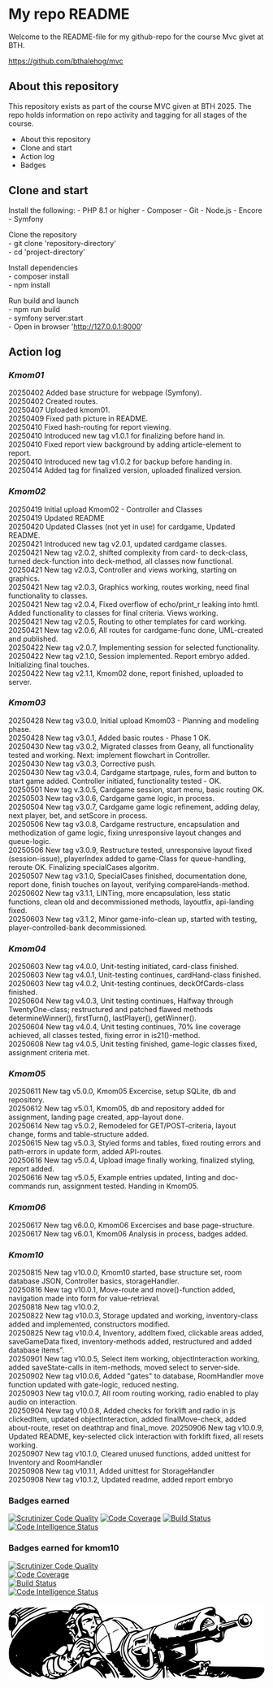 # My repo README

Welcome to the README-file for my github-repo for the course Mvc givet at BTH.

https://github.com/bthalehog/mvc  

## About this repository
This repository exists as part of the course MVC given at BTH 2025.
The repo holds information on repo activity and tagging for all stages of the course.

- About this repository
- Clone and start
- Action log
- Badges

## Clone and start

Install the following:
    - PHP 8.1 or higher
    - Composer
    - Git
    - Node.js
    - Encore
    - Symfony  
                   
Clone the repository  
    -  git clone 'repository-directory'  
    - cd 'project-directory'  
                         
Install dependencies  
    - composer install  
    - npm install  
                    
Run build and launch   
    - npm run build  
    - symfony server:start  
    - Open in browser 'http://127.0.0.1:8000'  

## Action log

### _Kmom01_
20250402 Added base structure for webpage (Symfony).   
20250402 Created routes.  
20250407 Uploaded kmom01.  
20250409 Fixed path picture in README.  
20250410 Fixed hash-routing for report viewing.  
20250410 Introduced new tag v1.0.1 for finalizing before hand in.  
20250410 Fixed report view background by adding article-element to report.  
20250410 Introduced new tag v1.0.2 for backup before handing in.  
20250414 Added tag for finalized version, uploaded finalized version.  

### _Kmom02_  
20250419 Initial upload Kmom02 - Controller and Classes  
20250419 Updated README  
20250420 Updated Classes (not yet in use) for cardgame, Updated README.  
20250421 Introduced new tag v2.0.1, updated cardgame classes.  
20250421 New tag v2.0.2, shifted complexity from card- to deck-class, turned deck-function into deck-method, all classes now functional.  
20250421 New tag v2.0.3, Controller and views working, starting on graphics.  
20250421 New tag v2.0.3, Graphics working, routes working, need final functionality to classes.  
20250421 New tag v2.0.4, Fixed overflow of echo/print_r leaking into hmtl. Added functionality to classes for final criteria. Views working.  
20250421 New tag v2.0.5, Routing to other templates for card working.   
20250421 New tag v2.0.6, All routes for cardgame-func done, UML-created and published.  
20250422 New tag v2.0.7, Implementing session for selected functionality.  
20250422 New tag v2.1.0, Session implemented. Report embryo added. Initializing final touches.  
20250422 New tag v2.1.1, Kmom02 done, report finished, uploaded to server.  
  
### _Kmom03_  
20250428 New tag v3.0.0, Initial upload Kmom03 - Planning and modeling phase.  
20250428 New tag v3.0.1, Added basic routes - Phase 1 OK.  
20250430 New tag v3.0.2, Migrated classes from Geany, all functionality tested and working. Next: implement flowchart in Controller.  
20250430 New tag v3.0.3, Corrective push.   
20250430 New tag v3.0.4, Cardgame startpage, rules, form and button to start game added. Controller initiated, functionality tested - OK.  
20250501 New tag v.3.0.5, Cardgame session, start menu, basic routing OK.  
20250503 New tag v3.0.6, Cardgame game logic, in process.  
20250504 New tag v3.0.7, Cardgame game logic refinement, adding delay, next player, bet, and setScore in process.  
20250506 New tag v3.0.8, Cardgame restructure, encapsulation and methodization of game logic, fixing unresponsive layout changes and queue-logic.    
20250506 New tag v3.0.9, Restructure tested, unresponsive layout fixed (session-issue), playerIndex added to game-Class for queue-handling, reroute OK. Finalizing specialCases algoritm.  
20250507 New tag v3.1.0, SpecialCases finished, documentation done, report done, finish touches on layout, verifying compareHands-method.  
20250602 New tag v3.1.1, LINTing, more encapsulation, less static functions, clean old and decommissioned methods, layoutfix, api-landing fixed.  
20250603 New tag v3.1.2, Minor game-info-clean up, started with testing, player-controlled-bank decommissioned.  
  
### _Kmom04_  
20250603 New tag v4.0.0, Unit-testing initiated, card-class finished.  
20250603 New tag v4.0.1, Unit-testing continues, cardHand-class finished.  
20250603 New tag v4.0.2, Unit-testing continues, deckOfCards-class finished.  
20250604 New tag v4.0.3, Unit testing continues, Halfway through TwentyOne-class; restructured and patched flawed methods determineWinner(), firstTurn(), lastPlayer(), getWinner().  
20250604 New tag v4.0.4, Unit testing continues, 70% line coverage achieved, all classes tested, fixing error in is21()-method.  
20250608 New tag v4.0.5, Unit testing finished, game-logic classes fixed, assignment criteria met.  

### _Kmom05_  
20250611 New tag v5.0.0, Kmom05 Excercise, setup SQLite, db and repository.  
20250612 New tag v5.0.1, Kmom05, db and repository added for assignment, landing page created, app-layout done.  
20250614 New tag v5.0.2, Remodeled for GET/POST-criteria, layout change, forms and table-structure added.  
20250615 New tag v5.0.3, Styled forms and tables, fixed routing errors and path-errors in update form, added API-routes.  
20250616 New tag v5.0.4, Upload image finally working, finalized styling, report added.  
20250616 New tag v5.0.5, Example entries updated, linting and doc-commands run, assignment tested. Handing in Kmom05.  

### _Kmom06_

20250617 New tag v6.0.0, Kmom06 Excercises and base page-structure.  
20250617 New tag v6.0.1, Kmom06 Analysis in process, badges added.

### _Kmom10_ 
20250815 New tag v10.0.0, Kmom10 started, base structure set, room database JSON, Controller basics, storageHandler.  
20250816 New tag v10.0.1, Move-route and move()-function added, navigation made into form for value-retrieval.  
20250818 New tag v10.0.2,  
20250822 New tag v10.0.3, Storage updated and working, inventory-class added and implemented, constructors modified.  
20250825 New tag v10.0.4, Inventory, addItem fixed, clickable areas added, saveGameData fixed, inventory-methods added, restructured and added database items".  
20250901 New tag v10.0.5, Select item working, objectInteraction working, added saveState-calls in item-methods, moved select to server-side.  
20250902 New tag v10.0.6, Added "gates" to database, RoomHandler move function updated with gate-logic, reduced nesting.  
20250903 New tag v10.0.7, All room routing working, radio enabled to play audio on interaction.  
20250904 New tag v10.0.8, Added checks for forklift and radio in js clickedItem, updated objectInteraction, added finalMove-check, added about-route, reset on deathtrap and final_move.
20250906 New tag v10.0.9, Updated README, key-selected click interaction with forklift fixed, all resets working.  
20250907 New tag v10.1.0, Cleared unused functions, added unittest for Inventory and RoomHandler  
20250908 New tag v10.1.1, Added unittest for StorageHandler  
20250908 New tag v10.1.2, Updated readme, added report embryo    

### Badges earned
[![Scrutinizer Code Quality](https://scrutinizer-ci.com/g/bthalehog/mvc/badges/quality-score.png?b=main)](https://scrutinizer-ci.com/g/bthalehog/mvc/?branch=main)
[![Code Coverage](https://scrutinizer-ci.com/g/bthalehog/mvc/badges/coverage.png?b=main)](https://scrutinizer-ci.com/g/bthalehog/mvc/?branch=main)
[![Build Status](https://scrutinizer-ci.com/g/bthalehog/mvc/badges/build.png?b=main)](https://scrutinizer-ci.com/g/bthalehog/mvc/build-status/main)
[![Code Intelligence Status](https://scrutinizer-ci.com/g/bthalehog/mvc/badges/code-intelligence.svg?b=main)](https://scrutinizer-ci.com/code-intelligence)

### Badges earned for kmom10
[![Scrutinizer Code Quality](https://scrutinizer-ci.com/g/bthalehog/mvc/badges/quality-score.png?b=main)](https://scrutinizer-ci.com/g/bthalehog/mvc/?branch=main)  
[![Code Coverage](https://scrutinizer-ci.com/g/bthalehog/mvc/badges/coverage.png?b=main)](https://scrutinizer-ci.com/g/bthalehog/mvc/?branch=main)  
[![Build Status](https://scrutinizer-ci.com/g/bthalehog/mvc/badges/build.png?b=main)](https://scrutinizer-ci.com/g/bthalehog/mvc/build-status/main)  
[![Code Intelligence Status](https://scrutinizer-ci.com/g/bthalehog/mvc/badges/code-intelligence.svg?b=main)](https://scrutinizer-ci.com/code-intelligence)  

![](./public/img/bwtailgun.png)  
